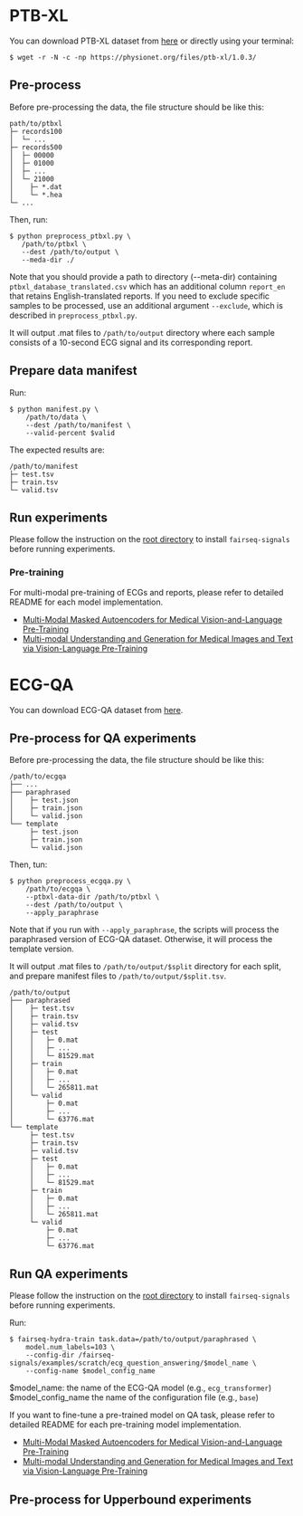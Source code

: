 # PTB-XL
You can download PTB-XL dataset from [here](https://physionet.org/content/ptb-xl/1.0.3/) or directly using your terminal:
```shell script
$ wget -r -N -c -np https://physionet.org/files/ptb-xl/1.0.3/
```

## Pre-process
Before pre-processing the data, the file structure should be like this:
```
path/to/ptbxl
├─ records100
│  └─ ...
├─ records500
│  ├─ 00000
│  ├─ 01000
│  ├─ ...
│  └─ 21000
│    ├─ *.dat
│    └─ *.hea
└─ ...
```
Then, run:
```shell script
$ python preprocess_ptbxl.py \
   /path/to/ptbxl \
   --dest /path/to/output \
   --meda-dir ./
```
Note that you should provide a path to directory (--meta-dir) containing `ptbxl_database_translated.csv` which has an additional column `report_en` that retains English-translated reports.
If you need to exclude specific samples to be processed, use an additional argument `--exclude`, which is described in `preprocess_ptbxl.py`.

It will output .mat files to `/path/to/output` directory where each sample consists of a 10-second ECG signal and its corresponding report.

## Prepare data manifest
Run:
```shell script
$ python manifest.py \
    /path/to/data \
    --dest /path/to/manifest \
    --valid-percent $valid
```
The expected results are:
```
/path/to/manifest
├─ test.tsv
├─ train.tsv
└─ valid.tsv
```

## Run experiments
Please follow the instruction on the [root directory](../../../../) to install `fairseq-signals` before running experiments.

### Pre-training
For multi-modal pre-training of ECGs and reports, please refer to detailed README for each model implementation.
* [Multi-Modal Masked Autoencoders for Medical Vision-and-Language Pre-Training](../../../../examples/m3ae/README.md)
* [Multi-modal Understanding and Generation for Medical Images and Text via Vision-Language Pre-Training](../../../../examples/medvill/README.md)

# ECG-QA
You can download ECG-QA dataset from [here](https://github.com/Jwoo5/ecg-qa).

## Pre-process for QA experiments
Before pre-processing the data, the file structure should be like this:
```
/path/to/ecgqa
├── ...
├── paraphrased
│    ├─ test.json
│    ├─ train.json
│    └─ valid.json
└── template
     ├─ test.json
     ├─ train.json
     └─ valid.json
```
Then, tun:
```shell script
$ python preprocess_ecgqa.py \
    /path/to/ecgqa \
    --ptbxl-data-dir /path/to/ptbxl \
    --dest /path/to/output \
    --apply_paraphrase
```
Note that if you run with `--apply_paraphrase`, the scripts will process the paraphrased version of ECG-QA dataset. Otherwise, it will process the template version.

It will output .mat files to `/path/to/output/$split` directory for each split, and prepare manifest files to `/path/to/output/$split.tsv`.
```
/path/to/output
├── paraphrased
│    ├─ test.tsv
│    ├─ train.tsv
│    ├─ valid.tsv
│    ├─ test
│    │   ├─ 0.mat
│    │   ├─ ...
│    │   └─ 81529.mat
│    ├─ train
│    │   ├─ 0.mat
│    │   ├─ ...
│    │   └─ 265811.mat
│    └─ valid
│        ├─ 0.mat
│        ├─ ...
│        └─ 63776.mat
└── template
     ├─ test.tsv
     ├─ train.tsv
     ├─ valid.tsv
     ├─ test
     │   ├─ 0.mat
     │   ├─ ...
     │   └─ 81529.mat
     ├─ train
     │   ├─ 0.mat
     │   ├─ ...
     │   └─ 265811.mat
     └─ valid
         ├─ 0.mat
         ├─ ...
         └─ 63776.mat
```

## Run QA experiments
Please follow the instruction on the [root directory](../../../../) to install `fairseq-signals` before running experiments.

Run:
```shell script
$ fairseq-hydra-train task.data=/path/to/output/paraphrased \
    model.num_labels=103 \
    --config-dir /fairseq-signals/examples/scratch/ecg_question_answering/$model_name \
    --config-name $model_config_name
```
$model_name: the name of the ECG-QA model (e.g., `ecg_transformer`)  
$model_config_name the name of the configuration file (e.g., `base`)

If you want to fine-tune a pre-trained model on QA task, please refer to detailed README for each pre-training model implementation.
* [Multi-Modal Masked Autoencoders for Medical Vision-and-Language Pre-Training](../../../../examples/m3ae/README.md)
* [Multi-modal Understanding and Generation for Medical Images and Text via Vision-Language Pre-Training](../../../../examples/medvill/README.md)

## Pre-process for Upperbound experiments
